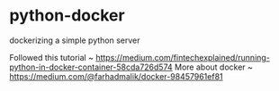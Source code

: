 # python-docker
dockerizing a simple python server

Followed this tutorial ~ https://medium.com/fintechexplained/running-python-in-docker-container-58cda726d574
More about docker ~ https://medium.com/@farhadmalik/docker-98457961ef81
